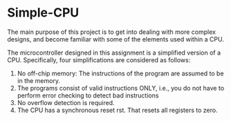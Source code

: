 # Simple-CPU
The main purpose of this project is to get into dealing with more complex designs, and become familiar with some of the elements used within a CPU.

The microcontroller designed in this assignment is a simplified version of a CPU. Specifically, four simplifications are considered as follows:
1)	No off-chip memory: The instructions of the program are assumed to be in the  memory.
2)	The programs consist of valid instructions ONLY, i.e., you do not have to perform error checking to detect bad instructions
3)	No overflow detection is required.
4)	The CPU has a synchronous reset rst. That resets all registers to zero.

